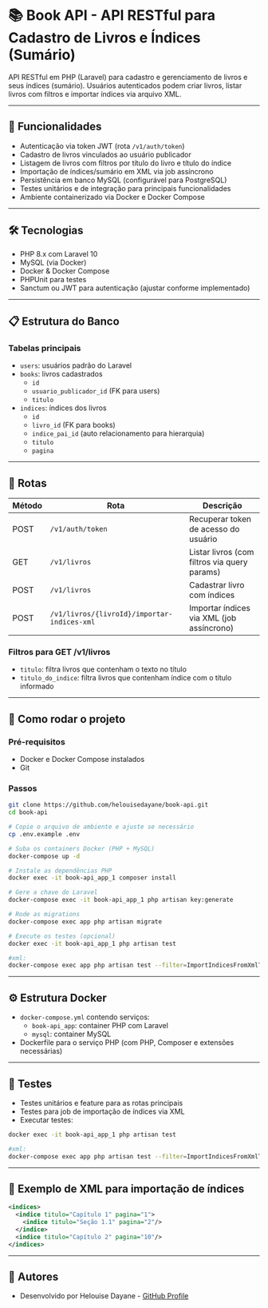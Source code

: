 
# 📚 Book API - API RESTful para Cadastro de Livros e Índices (Sumário)

API RESTful em PHP (Laravel) para cadastro e gerenciamento de livros e seus índices (sumário). Usuários autenticados podem criar livros, listar livros com filtros e importar índices via arquivo XML.

---

## 🚀 Funcionalidades

- Autenticação via token JWT (rota `/v1/auth/token`)
- Cadastro de livros vinculados ao usuário publicador
- Listagem de livros com filtros por título do livro e título do índice
- Importação de índices/sumário em XML via job assíncrono
- Persistência em banco MySQL (configurável para PostgreSQL)
- Testes unitários e de integração para principais funcionalidades
- Ambiente containerizado via Docker e Docker Compose

---

## 🛠 Tecnologias

- PHP 8.x com Laravel 10
- MySQL (via Docker)
- Docker & Docker Compose
- PHPUnit para testes
- Sanctum ou JWT para autenticação (ajustar conforme implementado)

---

## 📋 Estrutura do Banco

### Tabelas principais

- `users`: usuários padrão do Laravel
- `books`: livros cadastrados
  - `id`
  - `usuario_publicador_id` (FK para users)
  - `titulo`
- `indices`: índices dos livros
  - `id`
  - `livro_id` (FK para books)
  - `indice_pai_id` (auto relacionamento para hierarquia)
  - `titulo`
  - `pagina`

---

## 📌 Rotas

| Método | Rota                                 | Descrição                                       |
|--------|-------------------------------------|------------------------------------------------|
| POST   | `/v1/auth/token`                    | Recuperar token de acesso do usuário           |
| GET    | `/v1/livros`                       | Listar livros (com filtros via query params)   |
| POST   | `/v1/livros`                       | Cadastrar livro com índices                      |
| POST   | `/v1/livros/{livroId}/importar-indices-xml` | Importar índices via XML (job assíncrono)       |

### Filtros para GET /v1/livros

- `titulo`: filtra livros que contenham o texto no título
- `titulo_do_indice`: filtra livros que contenham índice com o título informado

---

## 🔧 Como rodar o projeto

### Pré-requisitos

- Docker e Docker Compose instalados
- Git

### Passos

```bash
git clone https://github.com/helouisedayane/book-api.git
cd book-api

# Copie o arquivo de ambiente e ajuste se necessário
cp .env.example .env

# Suba os containers Docker (PHP + MySQL)
docker-compose up -d

# Instale as dependências PHP
docker exec -it book-api_app_1 composer install

# Gere a chave do Laravel
docker-compose exec -it book-api_app_1 php artisan key:generate

# Rode as migrations
docker-compose exec app php artisan migrate       

# Execute os testes (opcional)
docker exec -it book-api_app_1 php artisan test

#xml:
docker-compose exec app php artisan test --filter=ImportIndicesFromXmlTest
```

---

## ⚙️ Estrutura Docker

- `docker-compose.yml` contendo serviços:
  - `book-api_app`: container PHP com Laravel
  - `mysql`: container MySQL
- Dockerfile para o serviço PHP (com PHP, Composer e extensões necessárias)

---

## 🧪 Testes

- Testes unitários e feature para as rotas principais
- Testes para job de importação de índices via XML
- Executar testes:

```bash
docker exec -it book-api_app_1 php artisan test

#xml:
docker-compose exec app php artisan test --filter=ImportIndicesFromXmlTest
```

---

## 📁 Exemplo de XML para importação de índices

```xml
<indices>
  <indice titulo="Capítulo 1" pagina="1">
    <indice titulo="Seção 1.1" pagina="2"/>
  </indice>
  <indice titulo="Capítulo 2" pagina="10"/>
</indices>
```

---

## 👤 Autores

- Desenvolvido por Helouise Dayane - [GitHub Profile](https://github.com/helouisedayane)



